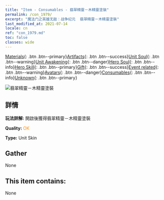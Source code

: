 ```yaml
---
title: "Item - Consumables - 翡翠精靈－木精靈塗裝"
permalink: /con_1979/
excerpt: "魔法门之英雄无敌：战争纪元  翡翠精靈－木精靈塗裝"
last_modified_at: 2021-07-14
locale: cn
ref: "con_1979.md"
toc: false
classes: wide
---
```

 [Materials](/ItemsCN/){: .btn .btn--primary}[Artifacts](/ItemsCN/Artifacts/){: .btn .btn--success}[Unit Soul](/ItemsCN/UnitSoul/){: .btn .btn--warning}[Unit Awakening](/ItemsCN/UnitAwakening/){: .btn .btn--danger}[Hero Soul](/ItemsCN/HeroSoul/){: .btn .btn--info}[Hero Skill](/ItemsCN/HeroSkill/){: .btn .btn--primary}[Gift](/ItemsCN/Gift/){: .btn .btn--success}[Event related](/ItemsCN/Events/){: .btn .btn--warning}[Avatars](/ItemsCN/Avatars/){: .btn .btn--danger}[Consumables](/ItemsCN/Consumables/){: .btn .btn--info}[Unknown](/ItemsCN/Unknown/){: .btn .btn--primary}

 ![翡翠精靈－木精靈塗裝](/images/u/ti_mujinglingpifu2.jpg)

## 詳情
 **玩法詳解:** 開啟後獲得翡翠精靈－木精靈塗裝

 **Quality:** <span style="color: #FF8C00">OK</span>

 **Type:** Unit Skin

## Gather

  None

## This item contains:

  None

